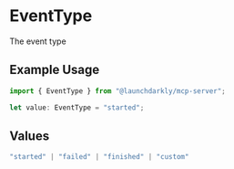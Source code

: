# EventType

The event type

## Example Usage

```typescript
import { EventType } from "@launchdarkly/mcp-server";

let value: EventType = "started";
```

## Values

```typescript
"started" | "failed" | "finished" | "custom"
```